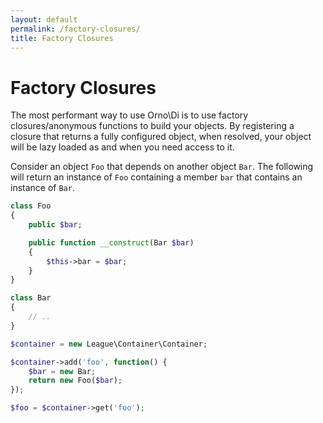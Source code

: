 ```yaml
---
layout: default
permalink: /factory-closures/
title: Factory Closures
---
```


# Factory Closures

The most performant way to use Orno\Di is to use factory closures/anonymous functions to build your objects. By registering a closure that returns a fully configured object, when resolved, your object will be lazy loaded as and when you need access to it.

Consider an object `Foo` that depends on another object `Bar`. The following will return an instance of `Foo` containing a member `bar` that contains an instance of `Bar`.

~~~ php
class Foo
{
    public $bar;

    public function __construct(Bar $bar)
    {
        $this->bar = $bar;
    }
}

class Bar
{
    // ..
}

$container = new League\Container\Container;

$container->add('foo', function() {
    $bar = new Bar;
    return new Foo($bar);
});

$foo = $container->get('foo');
~~~
